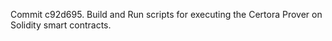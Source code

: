 Commit c92d695.                    Build and Run scripts for executing the Certora Prover on Solidity smart contracts.